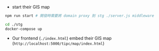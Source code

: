 - start their GIS map

```bash
npm run start # 開發時需要將 domain proxy 到 stg ./server.js middleware
```

```bash
cd ./stg
docker-compose up
```

- Our frontend (`./index.html`) embed their GIS map (`http://localhost:5000/tipc/map/index.html`)